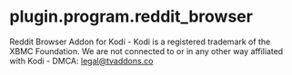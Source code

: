 # plugin.program.reddit_browser
Reddit Browser Addon for Kodi - Kodi is a registered trademark of the XBMC Foundation. We are not connected to or in any other way affiliated with Kodi - DMCA: legal@tvaddons.co
